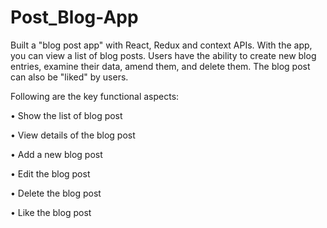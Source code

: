 # Post_Blog-App
Built a "blog post app" with React, Redux and context APIs. With the app, you can view a list of blog posts. Users have the ability to create new blog entries, examine their data, amend them, and delete them. The blog post can also be "liked" by users.

Following are the key functional aspects:

• Show the list of blog post

• View details of the blog post

• Add a new blog post

• Edit the blog post

• Delete the blog post

• Like the blog post
